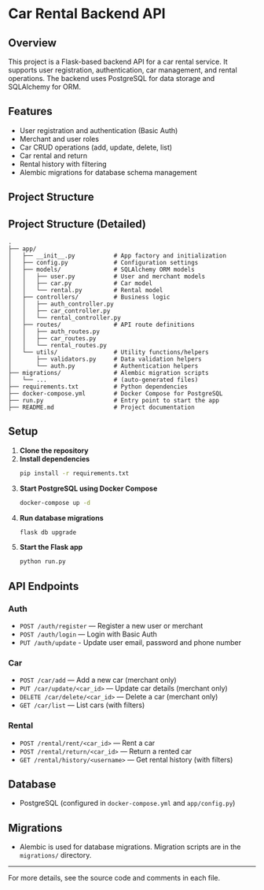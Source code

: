 # Car Rental Backend API

## Overview

This project is a Flask-based backend API for a car rental service. It supports user registration, authentication, car management, and rental operations. The backend uses PostgreSQL for data storage and SQLAlchemy for ORM.

## Features

- User registration and authentication (Basic Auth)
- Merchant and user roles
- Car CRUD operations (add, update, delete, list)
- Car rental and return
- Rental history with filtering
- Alembic migrations for database schema management

## Project Structure

## Project Structure (Detailed)

```
.
├── app/
│   ├── __init__.py           # App factory and initialization
│   ├── config.py             # Configuration settings
│   ├── models/               # SQLAlchemy ORM models
│   │   ├── user.py           # User and merchant models
│   │   ├── car.py            # Car model
│   │   └── rental.py         # Rental model
│   ├── controllers/          # Business logic
│   │   ├── auth_controller.py
│   │   ├── car_controller.py
│   │   └── rental_controller.py
│   ├── routes/               # API route definitions
│   │   ├── auth_routes.py
│   │   ├── car_routes.py
│   │   └── rental_routes.py
│   └── utils/                # Utility functions/helpers
│       ├── validators.py     # Data validation helpers
│       └── auth.py           # Authentication helpers
├── migrations/               # Alembic migration scripts
│   └── ...                   # (auto-generated files)
├── requirements.txt          # Python dependencies
├── docker-compose.yml        # Docker Compose for PostgreSQL
├── run.py                    # Entry point to start the app
├── README.md                 # Project documentation
```

## Setup

1. **Clone the repository**
2. **Install dependencies**
   ```sh
   pip install -r requirements.txt
   ```
3. **Start PostgreSQL using Docker Compose**
   ```sh
   docker-compose up -d
   ```
4. **Run database migrations**
   ```sh
   flask db upgrade
   ```
5. **Start the Flask app**
   ```sh
   python run.py
   ```

## API Endpoints

### Auth

- `POST /auth/register` — Register a new user or merchant
- `POST /auth/login` — Login with Basic Auth
- `PUT /auth/update` - Update user email, password and phone number

### Car

- `POST /car/add` — Add a new car (merchant only)
- `PUT /car/update/<car_id>` — Update car details (merchant only)
- `DELETE /car/delete/<car_id>` — Delete a car (merchant only)
- `GET /car/list` — List cars (with filters)

### Rental

- `POST /rental/rent/<car_id>` — Rent a car
- `POST /rental/return/<car_id>` — Return a rented car
- `GET /rental/history/<username>` — Get rental history (with filters)

## Database

- PostgreSQL (configured in `docker-compose.yml` and `app/config.py`)

## Migrations

- Alembic is used for database migrations. Migration scripts are in the `migrations/` directory.

---

For more details, see the source code and comments in each file.
